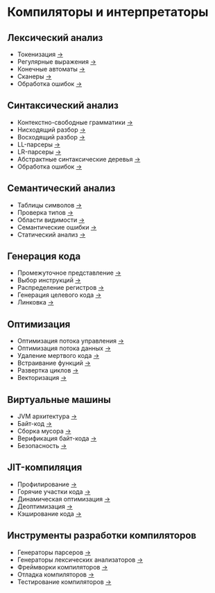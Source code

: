 # Компиляторы и интерпретаторы

## Лексический анализ
- Токенизация [→](/notes/tokenization.md)
- Регулярные выражения [→](/notes/regex_compiler.md)
- Конечные автоматы [→](/notes/finite_automata.md)
- Сканеры [→](/notes/lexical_scanners.md)
- Обработка ошибок [→](/notes/lexical_errors.md)

## Синтаксический анализ
- Контекстно-свободные грамматики [→](/notes/cfg.md)
- Нисходящий разбор [→](/notes/top_down_parsing.md)
- Восходящий разбор [→](/notes/bottom_up_parsing.md)
- LL-парсеры [→](/notes/ll_parsers.md)
- LR-парсеры [→](/notes/lr_parsers.md)
- Абстрактные синтаксические деревья [→](/notes/ast.md)
- Обработка ошибок [→](/notes/syntax_errors.md)

## Семантический анализ
- Таблицы символов [→](/notes/symbol_tables.md)
- Проверка типов [→](/notes/type_checking.md)
- Области видимости [→](/notes/scoping.md)
- Семантические ошибки [→](/notes/semantic_errors.md)
- Статический анализ [→](/notes/static_analysis.md)

## Генерация кода
- Промежуточное представление [→](/notes/ir.md)
- Выбор инструкций [→](/notes/instruction_selection.md)
- Распределение регистров [→](/notes/register_allocation.md)
- Генерация целевого кода [→](/notes/target_code_gen.md)
- Линковка [→](/notes/linking.md)

## Оптимизация
- Оптимизация потока управления [→](/notes/control_flow_opt.md)
- Оптимизация потока данных [→](/notes/data_flow_opt.md)
- Удаление мертвого кода [→](/notes/dead_code.md)
- Встраивание функций [→](/notes/inlining.md)
- Развертка циклов [→](/notes/loop_unrolling.md)
- Векторизация [→](/notes/vectorization.md)

## Виртуальные машины
- JVM архитектура [→](/notes/jvm_architecture.md)
- Байт-код [→](/notes/bytecode.md)
- Сборка мусора [→](/notes/garbage_collection.md)
- Верификация байт-кода [→](/notes/bytecode_verification.md)
- Безопасность [→](/notes/vm_security.md)

## JIT-компиляция
- Профилирование [→](/notes/jit_profiling.md)
- Горячие участки кода [→](/notes/hot_spots.md)
- Динамическая оптимизация [→](/notes/dynamic_optimization.md)
- Деоптимизация [→](/notes/deoptimization.md)
- Кэширование кода [→](/notes/code_caching.md)

## Инструменты разработки компиляторов
- Генераторы парсеров [→](/notes/parser_generators.md)
- Генераторы лексических анализаторов [→](/notes/lexer_generators.md)
- Фреймворки компиляторов [→](/notes/compiler_frameworks.md)
- Отладка компиляторов [→](/notes/compiler_debugging.md)
- Тестирование компиляторов [→](/notes/compiler_testing.md)



